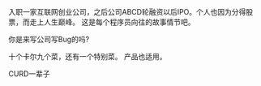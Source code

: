    入职一家互联网创业公司，之后公司ABCD轮融资以后IPO。个人也因为分得股票，而走上人生巅峰。
   这是每个程序员向往的故事情节吧。
   
   
   你是来写公司写Bug的吗?
   
   十个卡尔九个菜，还有一个特别菜。
   产品也适用。
   
   CURD一辈子
   
   
   



